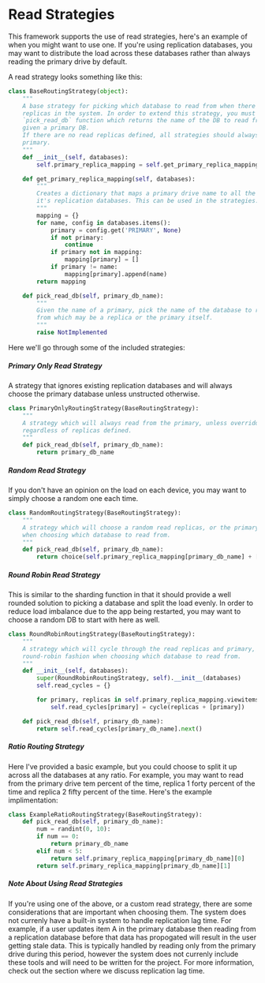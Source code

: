 # Read Strategies

This framework supports the use of read strategies, here's an example of when you might want to use one. If you're using replication databases, you may want to distribute the load across these databases rather than always reading the primary drive by default.

A read strategy looks something like this:

```python
class BaseRoutingStrategy(object):
    """
    A base strategy for picking which database to read from when there are read
    replicas in the system. In order to extend this strategy, you must define a
    `pick_read_db` function which returns the name of the DB to read from,
    given a primary DB.
    If there are no read replicas defined, all strategies should always return the
    primary.
    """
    def __init__(self, databases):
        self.primary_replica_mapping = self.get_primary_replica_mapping(databases)

    def get_primary_replica_mapping(self, databases):
        """
        Creates a dictionary that maps a primary drive name to all the names of
        it's replication databases. This can be used in the strategies.
        """
        mapping = {}
        for name, config in databases.items():
            primary = config.get('PRIMARY', None)
            if not primary:
                continue
            if primary not in mapping:
                mapping[primary] = []
            if primary != name:
                mapping[primary].append(name)
        return mapping

    def pick_read_db(self, primary_db_name):
        """
        Given the name of a primary, pick the name of the database to read
        from which may be a replica or the primary itself.
        """
        raise NotImplemented
```


Here we'll go through some of the included strategies:

##### Primary Only Read Strategy

A strategy that ignores existing replication databases and will always choose the primary database unless unstructed otherwise.

```python
class PrimaryOnlyRoutingStrategy(BaseRoutingStrategy):
    """
    A strategy which will always read from the primary, unless overridden,
    regardless of replicas defined.
    """
    def pick_read_db(self, primary_db_name):
        return primary_db_name
```

##### Random Read Strategy

If you don't have an opinion on the load on each device, you may want to simply choose a random one each time.

```python
class RandomRoutingStrategy(BaseRoutingStrategy):
    """
    A strategy which will choose a random read replicas, or the primary,
    when choosing which database to read from.
    """
    def pick_read_db(self, primary_db_name):
        return choice(self.primary_replica_mapping[primary_db_name] + [primary_db_name])
```

##### Round Robin Read Strategy

This is similar to the sharding function in that it should provide a well rounded solution to picking a database and split the load evenly. In order to reduce load imbalance due to the app being restarted, you may want to choose a random DB to start with here as well.

```python
class RoundRobinRoutingStrategy(BaseRoutingStrategy):
    """
    A strategy which will cycle through the read replicas and primary, in a
    round-robin fashion when choosing which database to read from.
    """
    def __init__(self, databases):
        super(RoundRobinRoutingStrategy, self).__init__(databases)
        self.read_cycles = {}

        for primary, replicas in self.primary_replica_mapping.viewitems():
            self.read_cycles[primary] = cycle(replicas + [primary])

    def pick_read_db(self, primary_db_name):
        return self.read_cycles[primary_db_name].next()
```

##### Ratio Routing Strategy

Here I've provided a basic example, but you could choose to split it up across all the databases at any ratio. For example, you may want to read from the primary drive tem percent of the time, replica 1 forty percent of the time and replica 2 fifty percent of the time. Here's the example implimentation:

```python
class ExampleRatioRoutingStrategy(BaseRoutingStrategy):
    def pick_read_db(self, primary_db_name):
        num = randint(0, 10):
        if num == 0:
            return primary_db_name
        elif num < 5:
            return self.primary_replica_mapping[primary_db_name][0]
        return self.primary_replica_mapping[primary_db_name][1]
```

##### Note About Using Read Strategies

If you're using one of the above, or a custom read strategy, there are some considerations that are important when choosing them. The system does not currenly have a built-in system to handle replication lag time. For example, if a user updates item A in the primary database then reading from a replication database before that data has propogated will result in the user getting stale data. This is typically handled by reading only from the primary drive during this period, however the system does not currenly include these tools and will need to be written for the project. For more information, check out the section where we discuss replication lag time.

